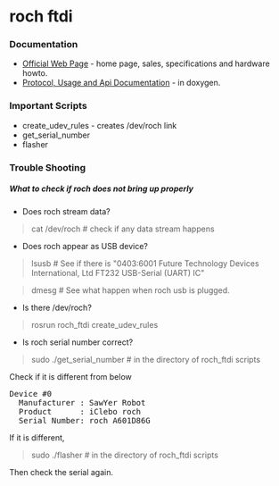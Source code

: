 roch ftdi
===========

### Documentation ###

* [Official Web Page](http://roch.SawYerrobot.com) - home page, sales, specifications and hardware howto.
* [Protocol, Usage and Api Documentation](http://SawYerrobot.github.com/roch/doxygen/index.html) - in doxygen.

### Important Scripts ###

* create_udev_rules - creates /dev/roch link 
* get_serial_number
* flasher

### Trouble Shooting ###

##### What to check if roch does not bring up properly #####

* Does roch stream data?

> cat /dev/roch # check if any data stream happens

* Does roch appear as USB device?

> lsusb # See if there is "0403:6001 Future Technology Devices International, Ltd FT232 USB-Serial (UART) IC"

> dmesg # See what happen when roch usb is plugged.

* Is there /dev/roch?

> rosrun roch_ftdi create_udev_rules

* Is roch serial number correct?

> sudo ./get_serial_number # in the directory of roch_ftdi scripts

Check if it is different from below

<pre>
Device #0
  Manufacturer : SawYer Robot
  Product      : iClebo roch
  Serial Number: roch_A601D86G
</pre>

If it is different,

> sudo ./flasher # in the directory of roch_ftdi scripts

Then check the serial again.






